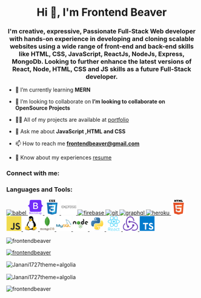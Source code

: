 <h1 align="center">Hi 👋, I'm Frontend Beaver</h1>
<h3 align="center">I'm creative, expressive, Passionate Full-Stack Web developer with hands-on experience in developing and cloning scalable websites using a wide range of front-end and back-end skills like HTML, CSS, JavaScript, ReactJs, NodeJs, Express, MongoDb. Looking to further enhance the latest versions of React, Node, HTML, CSS and JS skills as a future Full-Stack developer.</h3>


- 🌱 I’m currently learning **MERN**

- 👯 I’m looking to collaborate on **I’m looking to collaborate on OpenSource Projects**

- 👨‍💻 All of my projects are available at [portfolio](portfolio)

- 💬 Ask me about **JavaScript ,HTML and CSS**

- 📫 How to reach me **frontendbeaver@gmail.com**

- 📄 Know about my experiences [resume](resume)

<h3 align="left">Connect with me:</h3>
<p align="left">
</p>

<h3 align="left">Languages and Tools:</h3>
<p align="left"> <a href="https://babeljs.io/" target="_blank" rel="noreferrer"> <img src="https://www.vectorlogo.zone/logos/babeljs/babeljs-icon.svg" alt="babel" width="40" height="40"/> </a> <a href="https://getbootstrap.com" target="_blank" rel="noreferrer"> <img src="https://raw.githubusercontent.com/devicons/devicon/master/icons/bootstrap/bootstrap-plain-wordmark.svg" alt="bootstrap" width="40" height="40"/> </a> <a href="https://www.w3schools.com/css/" target="_blank" rel="noreferrer"> <img src="https://raw.githubusercontent.com/devicons/devicon/master/icons/css3/css3-original-wordmark.svg" alt="css3" width="40" height="40"/> </a> <a href="https://expressjs.com" target="_blank" rel="noreferrer"> <img src="https://raw.githubusercontent.com/devicons/devicon/master/icons/express/express-original-wordmark.svg" alt="express" width="40" height="40"/> </a> <a href="https://firebase.google.com/" target="_blank" rel="noreferrer"> <img src="https://www.vectorlogo.zone/logos/firebase/firebase-icon.svg" alt="firebase" width="40" height="40"/> </a> <a href="https://git-scm.com/" target="_blank" rel="noreferrer"> <img src="https://www.vectorlogo.zone/logos/git-scm/git-scm-icon.svg" alt="git" width="40" height="40"/> </a> <a href="https://graphql.org" target="_blank" rel="noreferrer"> <img src="https://www.vectorlogo.zone/logos/graphql/graphql-icon.svg" alt="graphql" width="40" height="40"/> </a> <a href="https://heroku.com" target="_blank" rel="noreferrer"> <img src="https://www.vectorlogo.zone/logos/heroku/heroku-icon.svg" alt="heroku" width="40" height="40"/> </a> <a href="https://www.w3.org/html/" target="_blank" rel="noreferrer"> <img src="https://raw.githubusercontent.com/devicons/devicon/master/icons/html5/html5-original-wordmark.svg" alt="html5" width="40" height="40"/> </a> <a href="https://developer.mozilla.org/en-US/docs/Web/JavaScript" target="_blank" rel="noreferrer"> <img src="https://raw.githubusercontent.com/devicons/devicon/master/icons/javascript/javascript-original.svg" alt="javascript" width="40" height="40"/> </a> <a href="https://www.linux.org/" target="_blank" rel="noreferrer"> <img src="https://raw.githubusercontent.com/devicons/devicon/master/icons/linux/linux-original.svg" alt="linux" width="40" height="40"/> </a> <a href="https://www.mongodb.com/" target="_blank" rel="noreferrer"> <img src="https://raw.githubusercontent.com/devicons/devicon/master/icons/mongodb/mongodb-original-wordmark.svg" alt="mongodb" width="40" height="40"/> </a> <a href="https://www.mysql.com/" target="_blank" rel="noreferrer"> <img src="https://raw.githubusercontent.com/devicons/devicon/master/icons/mysql/mysql-original-wordmark.svg" alt="mysql" width="40" height="40"/> </a> <a href="https://nodejs.org" target="_blank" rel="noreferrer"> <img src="https://raw.githubusercontent.com/devicons/devicon/master/icons/nodejs/nodejs-original-wordmark.svg" alt="nodejs" width="40" height="40"/> </a> <a href="https://www.python.org" target="_blank" rel="noreferrer"> <img src="https://raw.githubusercontent.com/devicons/devicon/master/icons/python/python-original.svg" alt="python" width="40" height="40"/> </a> <a href="https://reactjs.org/" target="_blank" rel="noreferrer"> <img src="https://raw.githubusercontent.com/devicons/devicon/master/icons/react/react-original-wordmark.svg" alt="react" width="40" height="40"/> </a> <a href="https://redux.js.org" target="_blank" rel="noreferrer"> <img src="https://raw.githubusercontent.com/devicons/devicon/master/icons/redux/redux-original.svg" alt="redux" width="40" height="40"/> </a> <a href="https://www.typescriptlang.org/" target="_blank" rel="noreferrer"> <img src="https://raw.githubusercontent.com/devicons/devicon/master/icons/typescript/typescript-original.svg" alt="typescript" width="40" height="40"/> </a> </p>


<p align="left"> <img src="https://komarev.com/ghpvc/?username=frontendbeaver&label=Profile%20views&color=0e75b6&style=flat&theme=vue-dark&show_icons" alt="frontendbeaver" /> </p>

<p align="left"> <a href="https://github.com/ryo-ma/github-profile-trophy&theme=vue-dark"><img src="https://github-profile-trophy.vercel.app/?username=frontendbeaver&theme=vue-dark&show_icons" alt="frontendbeaver" /></a> </p>



<p><img align="center" src="https://github-readme-stats.vercel.app/api?username=frontendbeaver&locale=en&theme=vue-dark&show_icons" alt="Janani1727theme=algolia" 
          width ="100%"   
        height="235px"
        /></p>
<p><img align="center" src="https://github-readme-streak-stats.herokuapp.com/?user=frontendbeaver&theme=vue-dark&show_icons" alt="Janani1727theme=algolia" 
          width ="100%"   
        height="235px"
        /></p>
<p align="left"> <img src="https://github-readme-activity-graph.vercel.app/graph?username=frontendbeaver&bg_color=d1ffe3&color=0f100f&line=4c9e61&point=403d3d&area=true&hide_border=true" alt="frontendbeaver" /> </p> 



